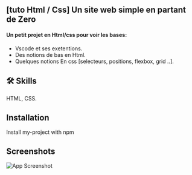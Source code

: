 
## [tuto Html / Css] Un site web simple en partant de Zero

 #### Un petit projet en Html/css pour voir les bases: 
 - Vscode et ses exetentions.
 - Des notions de bas en Html.
 - Quelques notions En css [selecteurs, positions, flexbox, grid ..].
 


## 🛠 Skills
 HTML, CSS.


## Installation

Install my-project with npm

    
## Screenshots

![App Screenshot](https://i.postimg.cc/MGTYsz4J/Capture-d-e-cran-2023-07-25-a-14-55-55.png)

